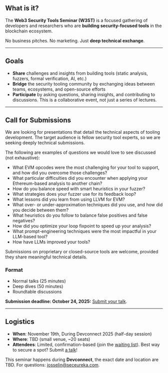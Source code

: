 ## What is it?

The **Web3 Security Tools Seminar (W3ST)** is a focused gathering of developers and researchers who are **building security-focused tools** in the blockchain ecosystem.

No business pitches. No marketing. Just **deep technical exchange**.

---

## Goals

- **Share** challenges and insights from building tools (static analysis, fuzzers, formal verification, AI, etc.)  
- **Bridge** the security tooling community by exchanging ideas between teams, ecosystems, and open-source efforts  
- **Participate** by asking questions, sharing insights, and contributing to discussions. This is a collaborative event, not just a series of lectures.  

---

## Call for Submissions

We are looking for presentations that detail the technical aspects of tooling development. The target audience is fellow security tool experts, so we are seeking deeply technical submissions.

The following are examples of questions we would love to see discussed (not exhaustive):

- What EVM opcodes were the most challenging for your tool to support, and how did you overcome those challenges?
- What particular difficulties did you encounter when applying your Ethereum-based analysis to another chain?
- How do you balance speed with smart heuristics in your fuzzer?
- What strategies does your fuzzer use for its feedback loop?
- What lessons did you learn from using LLVM for EVM?
- What over- or under-approximation techniques did you use, and how did you decide between them?
- What heuristics do you follow to balance false positives and false negatives?
- How did you optimize your loop fixpoint to speed up your analysis?
- What prompt-engineering techniques were the most impactful in your LLM-based tool?
- How have LLMs improved your tools?

Submissions on proprietary or closed-source tools are welcome, provided they share meaningful technical details.

### Format

- Normal talks (25 minutes)  
- Deep dives (50 minutes)  
- Roundtable discussions  

**Submission deadline: October 24, 2025:** [Submit your talk](https://forms.gle/s13DQUP3toYZwxz56).

---

## Logistics

- **When**: November 19th, During Devconnect 2025 (half-day session)  
- **Where**: TBD (small venue, ~20 seats)  
- **Attendees**: Limited, confirmation-based (join the [waiting list](https://forms.gle/MAhYjUFhAmv8qaic8)). Best way to secure a spot? Submit [a talk]((https://forms.gle/s13DQUP3toYZwxz56))!  

This seminar happens during **Devconnect**, the exact date and location are TBD. For questions: [josselin@seceureka.com](mailto:josselin@seceureka.com).
